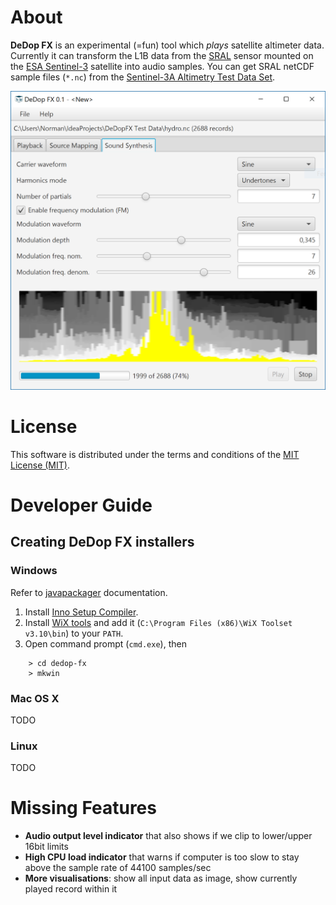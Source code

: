# About

**DeDop FX** is an experimental (=fun) tool which *plays* satellite altimeter data. Currently it can transform the L1B data from the [SRAL](https://sentinel.esa.int/web/sentinel/missions/sentinel-3/instrument-payload/altimetry) 
sensor mounted on the [ESA Sentinel-3](http://www.esa.int/Our_Activities/Observing_the_Earth/Copernicus/Sentinel-3) satellite into 
audio samples. You can get SRAL netCDF sample files (`*.nc`) from the [Sentinel-3A Altimetry Test Data Set](https://sentinel.esa.int/web/sentinel/user-guides/sentinel-3-altimetry/test-data-set). 

![DeDop FX Screenshot](https://github.com/DeDop/dedop-fx/blob/master/screenshot.png)

# License

This software is distributed under the terms and conditions of the [MIT License (MIT)](https://opensource.org/licenses/MIT).



# Developer Guide

## Creating DeDop FX installers

### Windows

Refer to [javapackager](http://docs.oracle.com/javase/8/docs/technotes/tools/unix/javapackager.html) documentation.

1. Install [Inno Setup Compiler](http://www.jrsoftware.org/isinfo.php).
2. Install [WiX tools](http://wixtoolset.org/) and add it (`C:\Program Files (x86)\WiX Toolset v3.10\bin`) to your `PATH`.
3. Open command prompt (`cmd.exe`), then
```
    > cd dedop-fx
    > mkwin
```

### Mac OS X

TODO

### Linux
   
TODO



# Missing Features

* **Audio output level indicator** that also shows if we clip to lower/upper 16bit limits
* **High CPU load indicator** that warns if computer is too slow to stay above the sample rate of 44100 samples/sec
* **More visualisations**: show all input data as image, show currently played record within it

